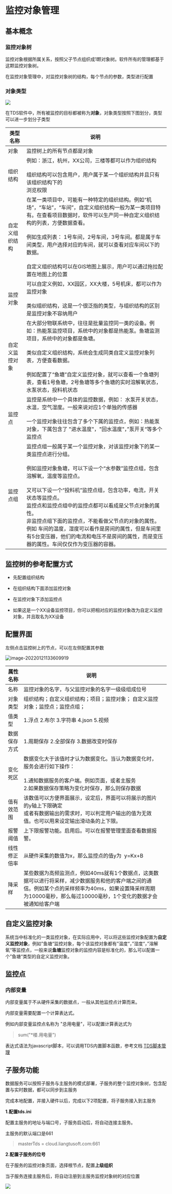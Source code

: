 # 监控对象管理

## 基本概念

### 监控对象树

监控对象根据所属关系，按照父子节点组织成1颗对象树。软件所有的管理都基于这颗监控对象树。

在监控对象管理中，对监控对象树的结构，每个节点的参数，类型进行配置

### 对象类型

![](/manual-mo/2.png)

在TDS软件中，所有被监控的目标都被称为**对象**，对象类型按照下图划分，类型可以进一步划分子类型

<!-- ![](/core/moType.svg) -->

| 类型名称    | 说明                                                                                                                                                                                                                                                                           |
| ------- | ---------------------------------------------------------------------------------------------------------------------------------------------------------------------------------------------------------------------------------------------------------------------------- |
| 对象      | 监控树上的所有节点都是对象                                                                                                                                                                                                                                                                |
| 组织结构    | 例如：浙江，杭州，XX公司，三楼等都可以作为组织结构<br/><br/>组织结构可以包含用户，用户属于某一个组织结构并且只有该组织结构下的<br/>浏览权限                                                                                                                                                                                               |
| 自定义组织结构 | 在某一类项目中，可能有一种特定的组织结构。例如“机场”，“车站”，“车间”，自定义组织结构一般为某一类项目特有。在查看项目数据时，软件可以生产同一种自定义组织结构的列表，方便数据查看。<br/><br/>例如生成列表： 1号车间，2号车间，3号车间。都是属于车间类型，用户选择对应的车间，就可以查看对应车间以下的数据。<br/><br/>自定义组织结构可以在GIS地图上展示，用户可以通过拖拉配置在地图上的位置                                                                |
| 监控对象    | 可以自定义例如，XX园区，XX大楼，5号机床，都可以作为监控对象<br/><br/>类似组织结构，这是一个很泛指的类型，与组织结构的区别是监控对象不容纳用户                                                                                                                                                                                               |
| 自定义监控对象 | 在大部分物联系统中，往往是批量监控同一类的设备。例如：热能泵监控项目，系统中的对象都是热能泵。鱼塘监测项目，系统中的对象都是鱼塘。<br/><br/>类似自定义组织结构，系统会生成同类自定义监控对象列表，方便查看数据。<br/><br/>例如配置了“鱼塘”自定义监控对象，就可以查看一个鱼塘列表，查看1号鱼塘，2号鱼塘等多个鱼塘的实时溶解氧状态，水泵状态，投料机状态                                                                                      |
| 监控点     | 监控是系统中一个具体的监控数据，例如： 水泵开关状态， 水温，空气湿度。一般来说对应1个单独的传感器<br/><br/>一个监控对象往往包含了多个下属的监控点，例如：热能泵对象，下属包含了 "进水温度"，"回水温度"，”泵开关“等多个监控点                                                                                                                                                     |
| 监控点组    | 监控点组一般属于某一个监控对象，对该监控对象下的某一类监控点进行分组。<br/><br/>例如监控对象鱼塘，可以下设一个“水参数”监控点组，包含溶解氧，温度等监控点。<br/><br/>又可以下设一个“投料机”监控点组，包含功率，电流，开关状态等监控点。<br/>监控点和监控点组中的监控点都可以看成是父节点对象的属性。<br/>非监控点组下面的监控点，不能看做父节点的对象的属性。<br/>例如 车间的温度，湿度可以看作是房间的属性，但是车间里有5台变压器，他们的电流和电压不是房间的属性，而是变压器的属性。车间仅仅作为变压器的容器。 |

## 监控树的参考配置方式

* 先配置组织结构

* 在组织结构下面添加监控对象

* 在监控对象下添加监控点

* 如果这是一个XX设备监控项目，你可以把相对应的监控对象改为自定义监控对象，并且取名为XX设备

## 配置界面

左侧点击监控树上的节点，可以在左侧配置其参数

![image-20220121133609919](/mo/image-20220121133609919.png)

| 属性名称   | 说明                                                                                                                    |     |
| ------ | --------------------------------------------------------------------------------------------------------------------- | --- |
| 名称     | 监控对象的名字，与父监控对象的名字一级级组成位号                                                                                              |     |
| 对象类型   | 组织结构；自定义组织结构；项目；监控对象； 自定义监控对象；监控点；监控点组；                                                                               |     |
| 值类型    | 1.浮点  2.布尔 3.字符串 4.json 5.视频                                                                                          |     |
| 数据保存方式 | 1.周期保存  2.全部保存 3.数据改变时保存                                                                                              |     |
| 变化死区   | 数据变化大于该值时才认为数据变化。当认为数据变化时，服务会进行如下操作：<br/><br/>1.通知数据服务的客户端。例如页面，或者主服务<br/>2.如果数据保存策略为变化时保存，那么则保存数据                    |     |
| 值有效范围  | 该数值可以方便界面展示，设定后，界面可以将展示的图片的y轴上下限确定<br/>或者有数据输出的需求时，可以判定用户输出的值为无效值。也可以用来设定输出滑动条的上下限。                                   |     |
| 报警阈值   | 上下限报警功能。启用后。可以在报警管理里面查看数据报警。                                                                                          |     |
| 线性修正倍率 | 从硬件采集的数值为x，那么监控点的值y为  y=Kx+B                                                                                          |     |
| 降采样    | 某些数据为高频监测点，例如40ms就有1个数据点，这类数据可以进行将采样，减少数据服务和他的客户端之间的通信。例如某个点的采样频率为40ms，如果设置降采样周期为10000毫秒，那么每过10000毫秒，1个变化的数据才会被通知给客户端 |     |

## 自定义监控对象

系统当中标准化的一类监控对象，在实际应用中，可以将这些监控对象配置为**自定义监控对象**，例如”鱼塘“监控对象，每个该监控对象都有”温度“，”湿度“，”溶解氧“等监控点，一般来说**鱼塘**监控对象的监控内容是标准化的，那么可以配置一个”鱼塘“类型的自定义监控对象。

## 监控点

### 内部变量

内部变量属于不从硬件采集的数据点，一般从其他监控点计算而来。

内部变量需要配置一个计算表达式。

例如内部变量监控点名称为 "总用电量"，可以配置计算表达式为 

> sum("*楼.用电量")

表达式语法为javascript脚本，可以调用TDS内置脚本函数，参考文档
[TDS脚本管理](manual-script?id=脚本管理)

## 子服务功能

数据服务可以按照子服务与主服务的模式部署，子服务的整个监控对象树，包含配置与实时数据，都可以同步到主服务

完成本地配置，并接入硬件以后，完成以下2项配置，将子服务接入到主服务

**1.配置tds.ini**

配置主服务的地址与端口号，子服务启动后，将自动连接主服务。

主服务的默认端口是661

> masterTds = cloud.liangtusoft.com:661

**2.配置子服务的位号**

在子服务的监控对象页面，选择根节点，配置**上级组织**

当子服务连接主服务后，将自动注册到主服务监控对象树的对应位置

![](/manual-mo/1.png)
